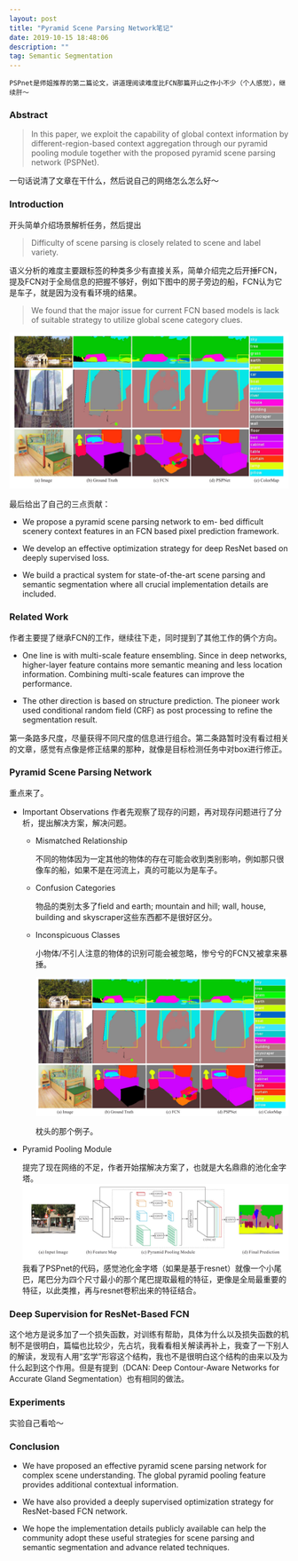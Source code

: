 ```yaml
---
layout: post
title: "Pyramid Scene Parsing Network笔记"
date: 2019-10-15 18:48:06 
description: ""
tag: Semantic Segmentation
---
```


`PSPnet是师姐推荐的第二篇论文，讲道理阅读难度比FCN那篇开山之作小不少（个人感觉），继续肝～`

### Abstract

>In this paper, we exploit the capability of global context information by different-region-based context aggregation through our pyramid pooling module together with the proposed pyramid scene parsing network (PSPNet).

一句话说清了文章在干什么，然后说自己的网络怎么怎么好～

### Introduction

开头简单介绍场景解析任务，然后提出
>Difficulty of scene parsing is closely related to scene and
label variety.

语义分析的难度主要跟标签的种类多少有直接关系，简单介绍完之后开捶FCN，提及FCN对于全局信息的把握不够好，例如下图中的房子旁边的船，FCN认为它是车子，就是因为没有看环境的结果。

>We found that the major issue for current FCN based models is lack of suitable strategy to utilize global scene category clues.

![pspnet对比图](/images/posts/PSPnet_comparation1.png)

最后给出了自己的三点贡献：

- We propose a pyramid scene parsing network to em- bed difficult scenery context features in an FCN based pixel prediction framework.

- We develop an effective optimization strategy for deep ResNet based on deeply supervised loss.

- We build a practical system for state-of-the-art scene parsing and semantic segmentation where all crucial implementation details are included.

### Related Work

作者主要提了继承FCN的工作，继续往下走，同时提到了其他工作的俩个方向。

- One line is with multi-scale feature ensembling. Since in deep networks, higher-layer feature contains more semantic meaning and less location information. Combining multi-scale features can improve the performance.

- The other direction is based on structure prediction. The
pioneer work used conditional random field (CRF) as post processing to refine the segmentation result.

第一条路多尺度，尽量获得不同尺度的信息进行组合。第二条路暂时没有看过相关的文章，感觉有点像是修正结果的那种，就像是目标检测任务中对box进行修正。

### Pyramid Scene Parsing Network

重点来了。

- Important Observations
作者先观察了现存的问题，再对现存问题进行了分析，提出解决方案，解决问题。

  - Mismatched Relationship
  
    不同的物体因为一定其他的物体的存在可能会收到类别影响，例如那只很像车的船，如果不是在河流上，真的可能以为是车子。

  - Confusion Categories

    物品的类别太多了field and earth; mountain and hill; wall, house, building and skyscraper这些东西都不是很好区分。

  - Inconspicuous Classes

    小物体/不引人注意的物体的识别可能会被忽略，惨兮兮的FCN又被拿来暴捶。

    ![pspnet对比图](/images/posts/PSPnet_comparation2.png)

    枕头的那个例子。

- Pyramid Pooling Module

    提完了现在网络的不足，作者开始摆解决方案了，也就是大名鼎鼎的池化金字塔。
    ![池化金字塔结构](/images/posts/PyramidPoolingModule.png)
    我看了PSPnet的代码，感觉池化金字塔（如果是基于resnet）就像一个小尾巴，尾巴分为四个尺寸最小的那个尾巴提取最粗的特征，更像是全局最重要的特征，以此类推，再与resnet卷积出来的特征结合。

### Deep Supervision for ResNet-Based FCN

这个地方是说多加了一个损失函数，对训练有帮助，具体为什么以及损失函数的机制不是很明白，篇幅也比较少，先占坑，我看看相关解读再补上，我查了一下别人的解读，发现有人用“玄学”形容这个结构，我也不是很明白这个结构的由来以及为什么起到这个作用。但是有提到（DCAN: Deep Contour-Aware Networks for Accurate Gland Segmentation）也有相同的做法。

### Experiments

实验自己看哈～

### Conclusion

- We have proposed an effective pyramid scene parsing network for complex scene understanding. The global pyramid pooling feature provides additional contextual information.

- We have also provided a deeply supervised optimization strategy for ResNet-based FCN network.

- We hope the implementation details publicly available can help the community adopt these useful strategies for scene parsing and semantic segmentation and advance related techniques.
